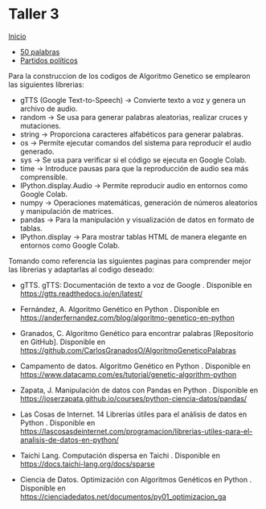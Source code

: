 # Taller 3
[Inicio](/README.md)
- [50 palabras](/gen-algorithm/Taller%203%20%2050%20palabras.ipynb)
- [Partidos políticos](/gen-algorithm/Taller%203%20Partidos%20Politicos.ipynb)

Para la construccion de los codigos de Algoritmo Genetico se emplearon las siguientes librerias: 

- gTTS (Google Text-to-Speech)  → Convierte texto a voz y genera un archivo de audio.
- random                        → Se usa para generar palabras aleatorias, realizar cruces y mutaciones.
- string                        → Proporciona caracteres alfabéticos para generar palabras.
- os                            → Permite ejecutar comandos del sistema para reproducir el audio generado.
- sys                           → Se usa para verificar si el código se ejecuta en Google Colab.
- time                          → Introduce pausas para que la reproducción de audio sea más comprensible.
- IPython.display.Audio         → Permite reproducir audio en entornos como Google Colab.
- numpy                         → Operaciones matemáticas, generación de números aleatorios y manipulación de matrices.
- pandas                        → Para la manipulación y visualización de datos en formato de tablas.
- IPython.display               → Para mostrar tablas HTML de manera elegante en entornos como Google Colab.

Tomando como referencia las siguientes paginas para comprender mejor las librerias y adaptarlas al codigo deseado: 

- gTTS. gTTS: Documentación de texto a voz de Google . Disponible en https://gtts.readthedocs.io/en/latest/

- Fernández, A. Algoritmo Genético en Python . Disponible en https://anderfernandez.com/blog/algoritmo-genetico-en-python

- Granados, C. Algoritmo Genético para encontrar palabras [Repositorio en GitHub]. Disponible en https://github.com/CarlosGranadosO/AlgoritmoGeneticoPalabras

- Campamento de datos. Algoritmo Genético en Python . Disponible en https://www.datacamp.com/es/tutorial/genetic-algorithm-python

- Zapata, J. Manipulación de datos con Pandas en Python . Disponible en https://joserzapata.github.io/courses/python-ciencia-datos/pandas/

- Las Cosas de Internet. 14 Librerías útiles para el análisis de datos en Python . Disponible en https://lascosasdeinternet.com/programacion/librerias-utiles-para-el-analisis-de-datos-en-python/

- Taichi Lang. Computación dispersa en Taichi . Disponible en https://docs.taichi-lang.org/docs/sparse

- Ciencia de Datos. Optimización con Algoritmos Genéticos en Python . Disponible en https://cienciadedatos.net/documentos/py01_optimizacion_ga


